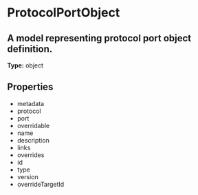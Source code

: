 # ProtocolPortObject

## A model representing protocol port object definition.

**Type:** object

## Properties
* metadata
* protocol
* port
* overridable
* name
* description
* links
* overrides
* id
* type
* version
* overrideTargetId
